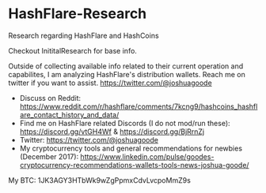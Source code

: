 # HashFlare-Research
Research regarding HashFlare and HashCoins

Checkout InititalResearch for base info.

Outside of collecting available info related to their current operation and capabilites, I am analyzing HashFlare's distribution wallets.  Reach me on twitter if you want to assist. https://twitter.com/@joshuagoode


- Discuss on Reddit: https://www.reddit.com/r/hashflare/comments/7kcng9/hashcoins_hashflare_contact_history_and_data/
- Find me on HashFlare related Discords (I do not mod/run these): https://discord.gg/vtGH4Wf & https://discord.gg/BjRrnZj
- Twitter: https://twitter.com/@joshuagoode
- My cryptocurrency tools and general recommendations for newbies (December 2017): https://www.linkedin.com/pulse/goodes-cryptocurrency-recommendations-wallets-tools-news-joshua-goode/

My BTC:
1JK3AGY3HTbWk9wZgPpmxCdvLvcpoMmZ9s
